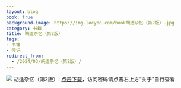 ```yaml
---
layout: blog
book: true
background-image: https://img.locyoo.com/book胡适杂忆（第2版）.jpg
category: 书籍
title: 胡适杂忆（第2版）
tags:
- 书籍
- 传记
redirect_from:
  - /2024/03/胡适杂忆（第2版）/
---
```

![](https://img.locyoo.com/book胡适杂忆（第2版）.jpg)
胡适杂忆（第2版）: <a name = "ref1" href="https://url18.ctfile.com/f/50983618-1323443515-de4b50?p=3619">点击下载</a>，访问密码请点击右上方“关于”自行查看